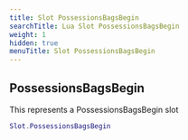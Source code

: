 ```yaml
---
title: Slot PossessionsBagsBegin
searchTitle: Lua Slot PossessionsBagsBegin
weight: 1
hidden: true
menuTitle: Slot PossessionsBagsBegin
---
```

## PossessionsBagsBegin

This represents a PossessionsBagsBegin slot
```lua
Slot.PossessionsBagsBegin
```